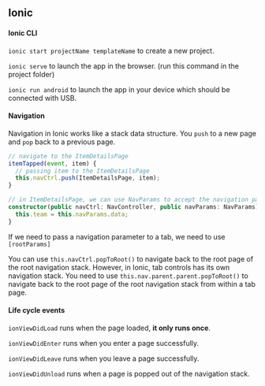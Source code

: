 ## Ionic

#### Ionic CLI

`ionic start projectName templateName` to create a new project.

`ionic serve` to launch the app in the browser. (run this command in the project folder)

`ionic run android` to launch the app in your device which should be connected with USB.

#### Navigation

Navigation in Ionic works like a stack data structure. You `push` to a new page and `pop` back to a previous page.

```ts
// navigate to the ItemDetailsPage
itemTapped(event, item) {
  // passing item to the ItemDetailsPage
  this.navCtrl.push(ItemDetailsPage, item);
}

// in ItemDetailsPage, we can use NavParams to accept the navigation parameter
constructor(public navCtrl: NavController, public navParams: NavParams) {
  this.team = this.navParams.data;
}
```

If we need to pass a navigation parameter to a tab, we need to use `[rootParams]`

You can use `this.navCtrl.popToRoot()` to navigate back to the root page of the root navigation stack. However, in Ionic, tab controls has its own navigation stack. You need to use `this.nav.parent.parent.popToRoot()` to navigate back to the root page of the root navigation stack from within a tab page.

#### Life cycle events

`ionViewDidLoad` runs when the page loaded, __it only runs once__.

`ionViewDidEnter` runs when you enter a page successfully.

`ionViewDidLeave` runs when you leave a page successfully.

`ionViewDidUnload` runs when a page is popped out of the navigation stack.
